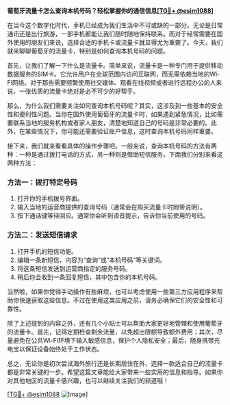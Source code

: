 **葡萄牙流量卡怎么查询本机号码？轻松掌握你的通信信息[[TG💪+ @esim1088](https://t.me/s/esim1088)]**

在当今这个数字化时代，手机已经成为我们生活中不可或缺的一部分。无论是日常通讯还是出行旅游，一部手机都能让我们随时随地保持联系。而对于经常需要在国外使用的朋友们来说，选择合适的手机卡或流量卡就显得尤为重要了。今天，我们就来聊聊葡萄牙的流量卡，特别是如何查询本机号码的问题。

首先，让我们了解一下什么是流量卡。简单来说，流量卡是一种专门用于提供移动数据服务的SIM卡。它允许用户在全球范围内访问互联网，而无需依赖当地的Wi-Fi网络。对于那些需要频繁使用社交媒体、观看在线视频或者进行远程办公的人来说，一张优质的流量卡绝对是必不可少的好帮手。

那么，为什么我们需要关注如何查询本机号码呢？其实，这涉及到一些基本的安全性和便利性问题。当你在国外使用葡萄牙的流量卡时，如果遇到紧急情况，比如需要联系当地的服务机构或者家人朋友，清楚地知道自己的号码是非常必要的。此外，在某些情况下，你可能还需要验证账户信息，这时查询本机号码同样重要。

接下来，我们就来看看具体的操作步骤吧。一般来说，查询本机号码的方法有两种：一种是通过拨打电话的方式，另一种则是借助短信服务。下面我们分别来看这两种方法：

### 方法一：拨打特定号码
1. 打开你的手机拨号界面。
2. 输入当地的运营商提供的查询号码（通常会在购买流量卡时附带说明）。
3. 按下通话键等待回应。通常你会听到语音提示，告诉你当前使用的号码。

### 方法二：发送短信请求
1. 打开手机的短信功能。
2. 编辑一条新短信，内容为“查询”或“本机号码”等关键词。
3. 将这条短信发送到运营商指定的服务号码。
4. 稍后你会收到一条回复短信，其中包含你的本机号码。

当然啦，如果你觉得手动操作有些麻烦，也可以考虑使用一些第三方应用程序来帮助你快速获取这些信息。不过在使用这类应用之前，请务必确保它们的安全性和可靠性。

除了上述提到的内容之外，还有几个小贴士可以帮助大家更好地管理和使用葡萄牙的流量卡。首先，记得定期检查剩余流量，以免超出限额导致额外费用；其次，尽量避免在公共Wi-Fi环境下输入敏感信息，保护个人隐私安全；最后，随身携带充电宝以保证设备始终处于工作状态。

总之，无论你是初次尝试海外旅行还是长期居住在外，选择一款适合自己的流量卡都是非常关键的一步。希望这篇文章能给大家带来一些实用的信息和指导。如果你对其他地区的流量卡感兴趣，也可以继续关注我们的频道哦！

[[TG💪+ @esim1088](https://t.me/s/esim1088) ![Image](https://i.postimg.cc/4NQfJmqS/Snipaste-2025-05-13-00-14-12.png)]